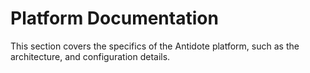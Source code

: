 # Platform Documentation

This section covers the specifics of the Antidote platform, such as the architecture, and configuration details.

